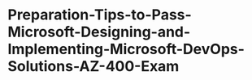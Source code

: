 # Preparation-Tips-to-Pass-Microsoft-Designing-and-Implementing-Microsoft-DevOps-Solutions-AZ-400-Exam